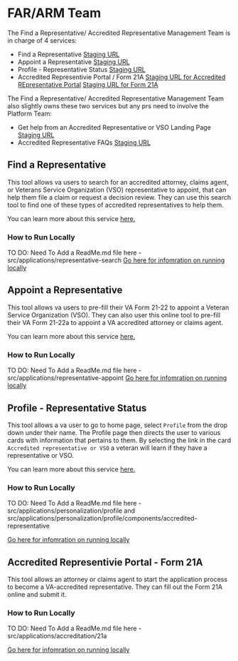 # FAR/ARM Team

The Find a Representative/ Accredited Representative Management Team is in charge of 4 services:
- Find a Representative [Staging URL](https://staging.va.gov/get-help-from-accredited-representative/find-rep/)
- Appoint a Representative [Staging URL](https://staging.va.gov/get-help-from-accredited-representative/appoint-rep/introduction/)
- Profile - Representative Status [Staging URL](https://staging.va.gov/profile/accredited-representative)
- Accredited Representivie Portal / Form 21A [Staging URL for Accredited REpresentative Portal](https://staging.va.gov/representative/) [Staging URL for Form 21A](https://staging.va.gov/representative/accreditation/attorney-claims-agent-form-21a/introduction)

The Find a Representative/ Accredited Representative Management Team also slightly owns these two services but any prs need to involve the Platform Team:
- Get help from an Accredited Representative or VSO Landing Page [Staging URL](https://staging.va.gov/get-help-from-accredited-representative/)
- Accredited Representative FAQs [Staging URL](https://staging.va.gov/resources/va-accredited-representative-faqs/)

## Find a Representative
This tool allows va users to search for an accredited attorney, claims agent, or Veterans Service Organization (VSO) representative to appoint, that can help them file a claim or request a decision review. 
They can use this search tool to find one of these types of accredited representatives to help them.

You can learn more about this service [here.](https://github.com/department-of-veterans-affairs/va.gov-team/blob/master/products/accredited-representation-management/product-documentation/find-a-representative/product-outline-find-a-representative.md)

### How to Run Locally
TO DO: Need To Add a ReadMe.md file here - src/applications/representative-search
[Go here for infomration on running locally]()

## Appoint a Representative
This tool allows va users to pre-fill their VA Form 21-22 to appoint a Veteran Service Organization (VSO). 
They can also user this online tool to pre-fill their VA Form 21-22a to appoint a VA accredited attorney or claims agent.

You can learn more about this service [here.](https://github.com/department-of-veterans-affairs/va.gov-team/blob/master/products/accredited-representation-management/product-documentation/appoint-a-representative/product-outline-appoint-a-representative.md)

### How to Run Locally
TO DO: Need To Add a ReadMe.md file here - src/applications/representative-appoint
[Go here for infomration on running locally]()

## Profile - Representative Status
This tool allows a va user to go to home page, select `Profile` from the drop down under their name. 
The Profile page then directs the user to various cards with information that pertains to them. By selecting the link in the card `Accredited representative or VSO` a veteran will learn if they have a representative or VSO.

You can learn more about this service [here.](https://github.com/department-of-veterans-affairs/va.gov-team/blob/master/products/accredited-representation-management/product-documentation/representative-status-widget/product-outline-representative-status.md)

### How to Run Locally
TO DO: Need To Add a ReadMe.md file here - src/applications/personalization/profile and src/applications/personalization/profile/components/accredited-representative

[Go here for infomration on running locally]()

## Accredited Representivie Portal - Form 21A
This tool allows an attorney or claims agent to start the application process to become a VA-accredited representative. They can fill out the Form 21A online and submit it.

### How to Run Locally
TO DO: Need To Add a ReadMe.md file here - src/applications/accreditation/21a

[Go here for infomration on running locally]()
